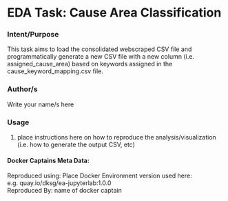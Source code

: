 # EDA Task: Cause Area Classification    
### Intent/Purpose    
This task aims to load the consolidated webscraped CSV file and programmatically generate a new CSV file with a new column (i.e. assigned_cause_area) based on keywords assigned in the cause_keyword_mapping.csv file. 


### Author/s
Write your name/s here

### Usage    
1. place instructions here on how to reproduce the analysis/visualization (i.e. how to generate the output CSV, etc) 


#### Docker Captains Meta Data:    
Reproduced using: Place Docker Environment version used here:    
e.g. quay.io/dksg/ea-jupyterlab:1.0.0    
Reproduced By: name of docker captain
